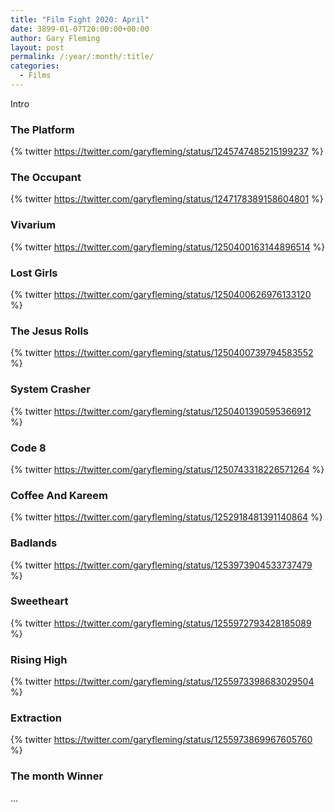 ```yaml
---
title: "Film Fight 2020: April"
date: 3899-01-07T20:00:00+00:00
author: Gary Fleming
layout: post
permalink: /:year/:month/:title/
categories:
  - Films
---
```


Intro

### The Platform

{% twitter https://twitter.com/garyfleming/status/1245747485215199237 %}

### The Occupant

{% twitter https://twitter.com/garyfleming/status/1247178389158604801 %}

### Vivarium

{% twitter https://twitter.com/garyfleming/status/1250400163144896514 %}

### Lost Girls

{% twitter https://twitter.com/garyfleming/status/1250400626976133120 %}

### The Jesus Rolls

{% twitter https://twitter.com/garyfleming/status/1250400739794583552 %}

### System Crasher

{% twitter https://twitter.com/garyfleming/status/1250401390595366912 %}

### Code 8

{% twitter https://twitter.com/garyfleming/status/1250743318226571264 %}

### Coffee And Kareem

{% twitter https://twitter.com/garyfleming/status/1252918481391140864 %}

### Badlands

{% twitter https://twitter.com/garyfleming/status/1253973904533737479 %}

### Sweetheart

{% twitter https://twitter.com/garyfleming/status/1255972793428185089 %}

### Rising High

{% twitter https://twitter.com/garyfleming/status/1255973398683029504 %}

### Extraction

{% twitter https://twitter.com/garyfleming/status/1255973869967605760 %}


### The month Winner

...
